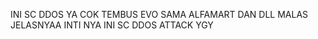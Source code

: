 INI SC DDOS YA COK TEMBUS EVO SAMA ALFAMART DAN DLL MALAS JELASNYAA INTI NYA INI SC DDOS ATTACK YGY
